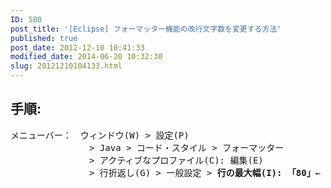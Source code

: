 ```yaml
---
ID: 580
post_title: '[Eclipse] フォーマッター機能の改行文字数を変更する方法'
published: true
post_date: 2012-12-10 10:41:33
modified_date: 2014-06-20 10:32:30
slug: 20121210104133.html
---
```

<h2>手順:</h2>
<pre>
メニューバー：　ウィンドウ(W) > 設定(P)
　　　　　　　　　> Java > コード・スタイル > フォーマッター
　　　　　　　　　> アクティブなプロファイル(C): 編集(E)
　　　　　　　　　> 行折返し(G) > 一般設定 > <b>行の最大幅(I): 「80」</b>←
</pre>